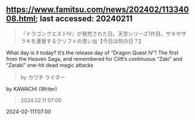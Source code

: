 ## https://www.famitsu.com/news/202402/11334008.html; last accessed: 20240211

> 『ドラゴンクエストIV』が発売された日。天空シリーズ1作目。ザキやザラキを連発するクリフトの思い出【今日は何の日？】

What day is it today? It’s the release day of “Dragon Quest IV”! The first from the Heaven Saga, and remembered for Clift’s continuous “Zaki” and “Zaraki” one-hit dead magic attacks

> by カワチ ライター

by KAWACHI (Writer)

> 2024.02.11 07:00

2024-02-11T07:00
